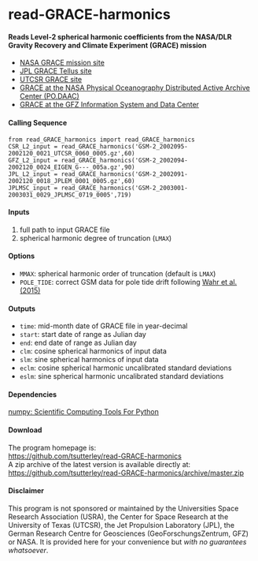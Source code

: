 read-GRACE-harmonics
====================

#### Reads Level-2 spherical harmonic coefficients from the NASA/DLR Gravity Recovery and Climate Experiment (GRACE) mission

- [NASA GRACE mission site](http://www.nasa.gov/mission_pages/Grace/index.html)  
- [JPL GRACE Tellus site](http://grace.jpl.nasa.gov/)  
- [UTCSR GRACE site](http://www.csr.utexas.edu/grace/)  
- [GRACE at the NASA Physical Oceanography Distributed Active Archive Center (PO.DAAC)](https://podaac.jpl.nasa.gov/grace)  
- [GRACE at the GFZ Information System and Data Center](http://isdc.gfz-potsdam.de/grace-isdc/)  

#### Calling Sequence
```
from read_GRACE_harmonics import read_GRACE_harmonics
CSR_L2_input = read_GRACE_harmonics('GSM-2_2002095-2002120_0021_UTCSR_0060_0005.gz',60)
GFZ_L2_input = read_GRACE_harmonics('GSM-2_2002094-2002120_0024_EIGEN_G---_005a.gz',90)
JPL_L2_input = read_GRACE_harmonics('GSM-2_2002091-2002120_0018_JPLEM_0001_0005.gz',60)
JPLMSC_input = read_GRACE_harmonics('GSM-2_2003001-2003031_0029_JPLMSC_0719_0005',719)
```

#### Inputs
 1. full path to input GRACE file  
 2. spherical harmonic degree of truncation (`LMAX`)  

#### Options
 - `MMAX`: spherical harmonic order of truncation (default is `LMAX`)  
 - `POLE_TIDE`: correct GSM data for pole tide drift following [Wahr et al. (2015)](https://doi.org/10.1002/2015JB011986)  

#### Outputs
 - `time`: mid-month date of GRACE file in year-decimal  
 - `start`: start date of range as Julian day  
 - `end`: end date of range as Julian day  
 - `clm`: cosine spherical harmonics of input data  
 - `slm`: sine spherical harmonics of input data  
 - `eclm`: cosine spherical harmonic uncalibrated standard deviations  
 - `eslm`: sine spherical harmonic uncalibrated standard deviations  

#### Dependencies
[numpy: Scientific Computing Tools For Python](http://www.numpy.org)

#### Download
The program homepage is:   
https://github.com/tsutterley/read-GRACE-harmonics   
A zip archive of the latest version is available directly at:    
https://github.com/tsutterley/read-GRACE-harmonics/archive/master.zip  

#### Disclaimer  
This program is not sponsored or maintained by the Universities Space Research Association (USRA), the Center for Space Research at the University of Texas (UTCSR), the Jet Propulsion Laboratory (JPL), the German Research Centre for Geosciences (GeoForschungsZentrum, GFZ) or NASA.  It is provided here for your convenience but _with no guarantees whatsoever_.  
